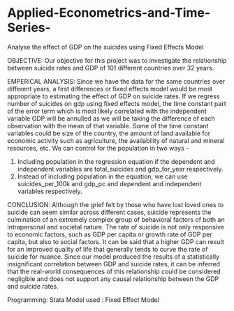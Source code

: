 # Applied-Econometrics-and-Time-Series-
Analyse the effect of GDP on the suicides using Fixed Effects Model

OBJECTIVE: Our objective for this project was to investigate the relationship between suicide rates and GDP of 101 different countries over 32 years.

EMPERICAL ANALYSIS: 
Since we have the data for the same countries over different years, a first differences or fixed effects model would be most appropriate to estimating the effect of GDP on suicide rates. 
If we regress number of suicides on gdp using fixed effects model, the time constant part of the error term which is most likely correlated with the independent variable GDP will be annulled as we will be taking the difference of each observation with the mean of that variable. Some of the time constant variables could be size of the country, the amount of land available for economic activity such as agriculture, the availability of natural and mineral resources, etc.
We can control for the population in two ways - 
1.	Including population in the regression equation if the dependent and independent variables are total_suicides and gdp_for_year respectively.
2.	Instead of including population in the equation, we can use suicides_per_100k and gdp_pc and dependent and independent variables respectively.


CONCLUSION: Although the grief felt by those who have lost loved ones to suicide can seem similar across different cases, suicide represents the culmination of an extremely complex group of behavioral factors of both an intrapersonal and societal nature. The rate of suicide is not only responsive to economic factors, such as GDP per capita or growth rate of GDP per capita, but also to social factors. It can be said that a higher GDP can result for an improved quality of life that generally tends to curve the rate of suicide for nuance. Since our model produced the results of a statistically insignificant correlation between GDP and suicide rates, it can be inferred that the real-world consequences of this relationship could be considered negligible and does not support any causal relationship between the GDP and suicide rates.

Programming: Stata 
Model used : Fixed Effect Model
